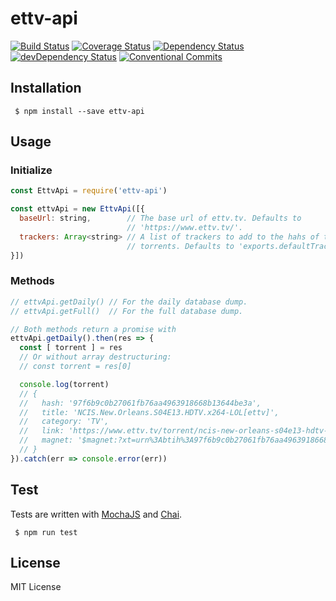 # ettv-api

[![Build Status][travis-image]][travis-url]
[![Coverage Status][coveralls-image]][coveralls-url]
[![Dependency Status][david-image]][david-url]
[![devDependency Status][david-dev-image]][david-dev-url]
[![Conventional Commits][commits-image]][commits-url]

[travis-image]: https://travis-ci.org/ChrisAlderson/ettv-api.svg?branch=master
[travis-url]: https://travis-ci.org/ChrisAlderson/ettv-api
[coveralls-image]: https://coveralls.io/repos/github/ChrisAlderson/ettv-api/badge.svg?branch=master
[coveralls-url]: https://coveralls.io/github/ChrisAlderson/ettv-api?branch=master
[david-image]: https://david-dm.org/ChrisAlderson/ettv-api.svg
[david-url]: https://david-dm.org/ChrisAlderson/ettv-api
[david-dev-image]: https://david-dm.org/ChrisAlderson/ettv-api/dev-status.svg
[david-dev-url]: https://david-dm.org/ChrisAlderson/ettv-api?type=dev
[commits-image]: https://img.shields.io/badge/Conventional%20Commits-1.0.0-green.svg
[commits-url]: https://conventionalcommits.org

## Installation

```
 $ npm install --save ettv-api
```

## Usage

### Initialize

```js
const EttvApi = require('ettv-api')

const ettvApi = new EttvApi([{
  baseUrl: string,        // The base url of ettv.tv. Defaults to
                          // 'https://www.ettv.tv/'. 
  trackers: Array<string> // A list of trackers to add to the hahs of the
                          // torrents. Defaults to 'exports.defaultTrackers'.
}])
```

### Methods

```js
// ettvApi.getDaily() // For the daily database dump.
// ettvApi.getFull()  // For the full database dump.

// Both methods return a promise with 
ettvApi.getDaily().then(res => {
  const [ torrent ] = res
  // Or without array destructuring:
  // const torrent = res[0]

  console.log(torrent)
  // {
  //   hash: '97f6b9c0b27061fb76aa4963918668b13644be3a',
  //   title: 'NCIS.New.Orleans.S04E13.HDTV.x264-LOL[ettv]',
  //   category: 'TV',
  //   link: 'https://www.ettv.tv/torrent/ncis-new-orleans-s04e13-hdtv-x264-lol-ettv--69855',
  //   magnet: '$magnet:?xt=urn%3Abtih%3A97f6b9c0b27061fb76aa4963918668b13644be3a&dn=NCIS.New.Orleans.S04E13.HDTV.x264-LOL%5Bettv%5D&tr=udp%253A%252F%252Ftracker.coppersurfer.tk%3A6969%2Fannounce%26&tr=udp%253A%252F%252F9.rarbg.to%3A2710%2Fannounce%26&tr=udp%253A%252F%252F9.rarbg.me%3A2710%2Fannounce%26&tr=udp%253A%252F%252FIPv6.open-internet.nl%3A6969%2Fannounce%26&tr=udp%253A%252F%252Ftracker.internetwarriors.net%3A1337%2Fannounce%26&tr=udp%253A%252F%252Ftracker.opentrackr.org%3A1337%2Fannounce%26&tr=udp%253A%252F%252Fp4p.arenabg.com%3A1337%2Fannounce%26&tr=udp%253A%252F%252Feddie4.nl%3A6969%2Fannounce%26&tr=udp%253A%252F%252Fshadowshq.yi.org%3A6969%2Fannounce%26&tr=udp%253A%252F%252Ftracker.leechers-paradise.org%3A6969%2Fannounce%26&tr=udp%253A%252F%252Fexplodie.org%3A6969%2Fannounce%26&tr=udp%253A%252F%252Ftracker.tiny-vps.com%3A6969%2Fannounce%26&tr=udp%253A%252F%252Finferno.demonoid.pw%3A3391%2Fannounce%26&tr=udp%253A%252F%252Fipv4.tracker.harry.lu%3A80%2Fannounce%26&tr=udp%253A%252F%252Fpeerfect.org%3A6969%2Fannounce%26&tr=udp%253A%252F%252Ftracker.pirateparty.gr%3A6969%2Fannounce%26&tr=udp%253A%252F%252Ftracker.vanitycore.co%3A6969%2Fannounce%26&tr=udp%253A%252F%252Fopen.stealth.si%3A80%2Fannounce%26&tr=udp%253A%252F%252Ftracker.torrent.eu.org%3A451%26&tr=udp%253A%252F%252Ftracker.zer0day.to%3A1337%2Fannounce%26&tr=udp%253A%252F%252Ftracker.open-internet.nl%3A6969%2Fannounce'
  // }
}).catch(err => console.error(err))
```

## Test

Tests are written with [MochaJS](https://mochajs.org/) and
[Chai](http://chaijs.com/).

```
 $ npm run test
```

## License

MIT License
